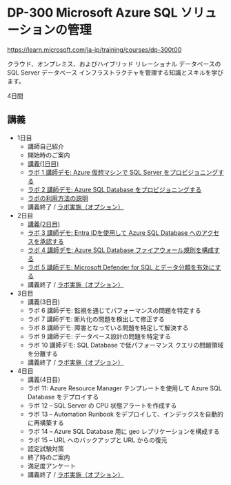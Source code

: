 # DP-300 Microsoft Azure SQL ソリューションの管理

https://learn.microsoft.com/ja-jp/training/courses/dp-300t00

クラウド、オンプレミス、およびハイブリッド リレーショナル データベースの SQL Server データベース インフラストラクチャを管理する知識とスキルを学びます。

4日間

## 講義

- 1日目
  - 講師自己紹介
  - 開始時のご案内
  - [講義(1日目)](day1.pdf)
  - [ラボ 1 講師デモ: Azure 仮想マシンで SQL Server をプロビジョニングする](lab01.pdf)
  - [ラボ 2 講師デモ: Azure SQL Database をプロビジョニングする](lab02.pdf)
  - [ラボの利用方法の説明](../ラボ環境の利用方法.pdf)
  - 講義終了 / [ラボ実施（オプション）](https://esi.learnondemand.net/)
- 2日目
  - [講義(2日目)](day2.pdf)
  - [ラボ 3 講師デモ: Entra IDを使用して Azure SQL Database へのアクセスを承認する](lab03.pdf)
  - [ラボ 4 講師デモ: Azure SQL Database ファイアウォール規則を構成する](lab04.pdf)
  - [ラボ 5 講師デモ: Microsoft Defender for SQL とデータ分類を有効にする](lab05.pdf)
  - 講義終了 / [ラボ実施（オプション）](https://esi.learnondemand.net/)
- 3日目
  - 講義(3日目)
  - ラボ 6 講師デモ: 監視を通じてパフォーマンスの問題を特定する
  - ラボ 7 講師デモ: 断片化の問題を検出して修正する
  - ラボ 8 講師デモ: 障害となっている問題を特定して解決する
  - ラボ 9 講師デモ: データベース設計の問題を特定する
  - ラボ 10 講師デモ: SQL Database で低パフォーマンス クエリの問題領域を分離する
  - 講義終了 / [ラボ実施（オプション）](https://esi.learnondemand.net/)
- 4日目
  - 講義(4日目)
  - ラボ 11: Azure Resource Manager テンプレートを使用して Azure SQL Database をデプロイする
  - ラボ 12 – SQL Server の CPU 状態アラートを作成する
  - ラボ 13 – Automation Runbook をデプロイして、インデックスを自動的に再構築する
  - ラボ 14 – Azure SQL Database 用に geo レプリケーションを構成する
  - ラボ 15 – URL へのバックアップと URL からの復元
  - 認定試験対策
  - 終了時のご案内
  - 満足度アンケート
  - 講義終了 / [ラボ実施（オプション）](https://esi.learnondemand.net/)
